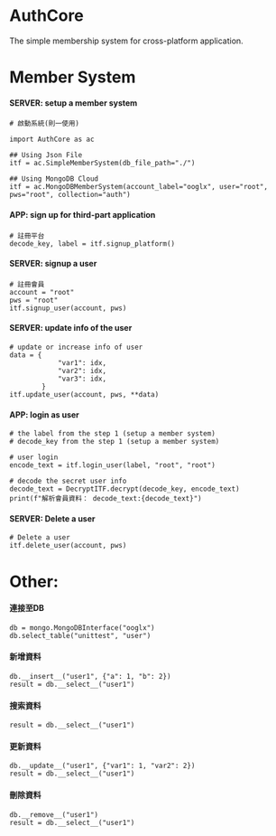 # AuthCore

The simple membership system for cross-platform application.

# Member System
#### SERVER: setup a member system
```
# 啟動系統(則一使用)

import AuthCore as ac

## Using Json File
itf = ac.SimpleMemberSystem(db_file_path="./")

## Using MongoDB Cloud
itf = ac.MongoDBMemberSystem(account_label="ooglx", user="root", pws="root", collection="auth")

```

#### APP: sign up for third-part application
```
# 註冊平台
decode_key, label = itf.signup_platform()

```


#### SERVER: signup a user
```
# 註冊會員
account = "root"
pws = "root"
itf.signup_user(account, pws)
```

#### SERVER: update info of the user
```
# update or increase info of user
data = {
            "var1": idx,
            "var2": idx,
            "var3": idx,
        }
itf.update_user(account, pws, **data)
```

#### APP: login as user
```
# the label from the step 1 (setup a member system)
# decode_key from the step 1 (setup a member system)

# user login
encode_text = itf.login_user(label, "root", "root")  

# decode the secret user info
decode_text = DecryptITF.decrypt(decode_key, encode_text) 
print(f"解析會員資料： decode_text:{decode_text}")
```

#### SERVER: Delete a user
```
# Delete a user
itf.delete_user(account, pws)
```

# Other:

#### 連接至DB
```
db = mongo.MongoDBInterface("ooglx")
db.select_table("unittest", "user")
```
#### 新增資料
```
db.__insert__("user1", {"a": 1, "b": 2})
result = db.__select__("user1")
```
#### 搜索資料
```
result = db.__select__("user1")
```
#### 更新資料
```
db.__update__("user1", {"var1": 1, "var2": 2})
result = db.__select__("user1")
```

#### 刪除資料
```
db.__remove__("user1")
result = db.__select__("user1")
```